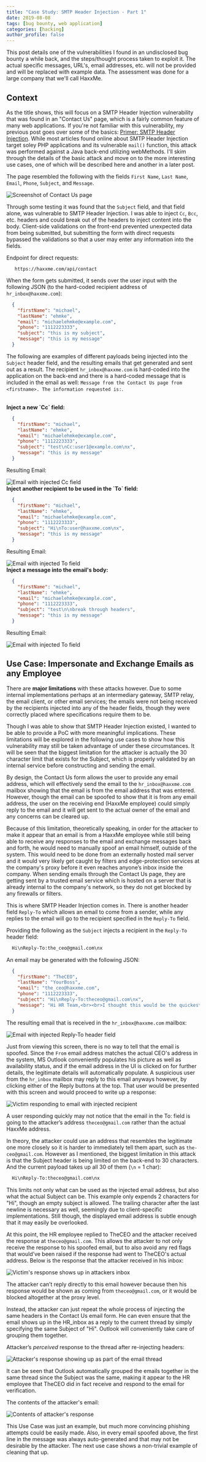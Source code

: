 ```yaml
---
title: "Case Study: SMTP Header Injection - Part 1"
date: 2019-08-08
tags: [bug bounty, web application]
categories: [hacking]
author_profile: false
---
```




This post details one of the vulnerabilities I found in an undisclosed bug bounty a while back, and the steps/thought process taken to exploit it. The actual specific messages, URL's, email addresses, etc. will not be provided and will be replaced with example data. The assessment was done for a large company that we'll call HaxxMe.

<h2>Context</h2>

As the title shows, this will focus on a SMTP Header Injection vulnerability that was found in an "Contact Us" page, which is a fairly common feature of many web applications. If you're not familiar with this vulnerability, my previous post goes over some of the basics: [Primer: SMTP Header Injection](https://michaelehmke.github.io/smtp-header-injection/). While most articles found online about SMTP Header Injection target soley PHP applications and its vulnerable `mail()` function, this attack was performed against a Java back-end utilizing webMethods. I'll skim through the details of the basic attack and move on to the more interesting use cases, one of which will be described here and another in a later post. 

The page resembled the following with the fields `First Name`, `Last Name`, `Email`, `Phone`, `Subject`, and `Message`.


<img src="{{ site.url }}{{ site.baseurl }}/images/contact_us_2.png" alt="Screenshot of Contact Us page">


Through some testing it was found that the `Subject` field, and that field alone, was vulnerable to SMTP Header Injection. I was able to inject `Cc`, `Bcc`, etc. headers and could break out of the headers to inject content into the body. Client-side validations on the front-end prevented unexpected data from being submitted, but submitting the form with direct requests bypassed the validations so that a user may enter any information into the fields. 

Endpoint for direct requests:

```
   https://haxxme.com/api/contact
```

When the form gets submitted, it sends over the user input with the following JSON (to the hard-coded recipient address of `hr_inbox@haxxme.com`):

```json
  {
    "firstName": "michael",
    "lastName": "ehmke",
    "email": "michaelehmke@example.com",
    "phone": "1112223333",
    "subject": "this is my subject",
    "message": "this is my message"
  }
```

The following are examples of different payloads being injected into the `Subject` header field, and the resulting emails that get generated and sent out as a result. The recipient `hr_inbox@haxxme.com` is hard-coded into the application on the back-end and there is a hard-coded message that is included in the email as well: `Message from the Contact Us page from <firstname>. The information requested is:`.

<br/>
<b>Inject a new `Cc` field:</b>

```json
  {
    "firstName": "michael",
    "lastName": "ehmke",
    "email": "michaelehmke@example.com",
    "phone": "1112223333",
    "subject": "test\nCc:user1@example.com\nx",
    "message": "this is my message"
  }
```
Resulting Email:

<img src="{{ site.url }}{{ site.baseurl }}/images/email_injected_cc_ex.png" alt="Email with injected Cc field" class="left-align shadow">

<br/>
<b>Inject another recipient to be used in the `To` field:</b>

```json
  {
    "firstName": "michael",
    "lastName": "ehmke",
    "email": "michaelehmke@example.com",
    "phone": "1112223333",
    "subject": "Hi\nTo:user@haxxme.com\nx",
    "message": "this is my message"
  }
```
Resulting Email:

<img src="{{ site.url }}{{ site.baseurl }}/images/email_injected_to_ex.png" alt="Email with injected To field" class="left-align shadow">

<br/>
<b>Inject a message into the email's body:</b>

```json
  {
    "firstName": "michael",
    "lastName": "ehmke",
    "email": "michaelehmke@example.com",
    "phone": "1112223333",
    "subject": "test\n\nbreak through headers",
    "message": "this is my message"
  }
```
Resulting Email:

<img src="{{ site.url }}{{ site.baseurl }}/images/email_injected_body_ex.png" alt="Email with injected To field" class="left-align shadow">


<h2>Use Case: Impersonate and Exchange Emails as any Employee</h2>

There are **major limitations** with these attacks however. Due to some internal implementations perhaps at an intermediary gateway, SMTP relay, the email client, or other email services; the emails were not being received by the recipients injected into any of the header fields, though they were correctly placed where specifications require them to be.

Though I was able to show that SMTP Header Injection existed, I wanted to be able to provide a PoC with more meaningful implications. These limitations will be explored in the following use cases to show how this vulnerability may still be taken advantage of under these circumstances. It will be seen that the biggest limitation for the attacker is actually the 30 character limit that exists for the Subject, which is properly validated by an internal service before constructing and sending the email.

By design, the Contact Us form allows the user to provide any email address, which will effectively send the email to the `hr_inbox@haxxme.com` mailbox showing that the email is from the email address that was entered. However, though the email can be spoofed to show that it is from any email address, the user on the receiving end (HaxxMe employee) could simply reply to the email and it will get sent to the actual owner of the email and any concerns can be cleared up.

Because of this limitation, theoretically speaking, in order for the attacker to make it appear that an email is from a HaxxMe employee while still being able to receive any responses to the email and exchange messages back and forth, he would need to manually spoof an email himself, outside of the system. This would need to be done from an externally hosted mail server and it would very likely get caught by filters and edge-protection services at the company's proxy before it even reaches anyone’s inbox inside the company. When sending emails through the Contact Us page, they are getting sent by a trusted email service which is hosted on a server that is already internal to the company's network, so they do not get blocked by any firewalls or filters.

This is where SMTP Header Injection comes in. There is another header field `Reply-To` which allows an email to come from a sender, while any replies to the email will go to the recipient specified in the `Reply-To` field.

Providing the following as the `Subject` injects a recipient in the `Reply-To` header field:

```sh
  Hi\nReply-To:the_ceo@gmail.com\nx
```

An email may be generated with the following JSON:

```json
  {
    "firstName": "TheCEO",
    "lastName": "YourBoss",
    "email": "the_ceo@haxxme.com",
    "phone": "1112223333",
    "subject": "Hi\nReply-To:theceo@gmail.com\nx",
    "message": "Hi HR Team,<br><br>I thought this would be the quickest way to reach you. We’ve made a last-minute emergency hire who will need to start tomorrow morning and we need him to be set up on payroll and added to the functional roles: xxxxxxxxx. His information is xxxxxxxxx.<br><br>Thanks,<br><br><b>TheCEO</b><br>HaxxMe<br>1234 Haxxr Drive<br>MyCity, MyState 32432<br><a href=''>the_ceo@haxxme.com</a><br>123-123-1234 Ph<br>"
  }
  ```

The resulting email that is received in the `hr_inbox@haxxme.com` mailbox:

<img src="{{ site.url }}{{ site.baseurl }}/images/uc1_replyto_1.png" alt="Email with injected Reply-To header field" class="left-align shadow">

Just from viewing this screen, there is no way to tell that the email is spoofed. Since the `From` email address matches the actual CEO's address in the system, MS Outlook conveniently populates his picture as well as availability status, and if the email address in the UI is clicked on for further details, the legitimate details will automatically populate. A suspicious user from the `hr_inbox` mailbox may reply to this email anyways however, by clicking either of the Reply buttons at the top. That user would be presented with this screen and would proceed to write up a response:

<img src="{{ site.url }}{{ site.baseurl }}/images/uc1_victim_reply_1.png" alt="Victim responding to email with injected recipient" class="left-align shadow">

A user responding quickly may not notice that the email in the To: field is going to the attacker’s address `theceo@gmail.com` rather than the actual HaxxMe address.

In theory, the attacker could use an address that resembles the legitimate one more closely so it is harder to immediately tell them apart, such as `the-ceo@gmail.com`. However as I mentioned, the biggest limitation in this attack is that the Subject header is being limited on the back-end to 30 characters. And the current payload takes up all 30 of them (`\n` = 1 char):

```sh
  Hi\nReply-To:theceo@gmail.com\nx
```

This limits not only what can be used as the injected email address, but also what the actual Subject can be. This example only expends 2 characters for "Hi", though an empty subject is allowed. The trailing character after the last newline is necessary as well, seemingly due to client-specific implementations. Still though, the displayed email address is subtle enough that it may easily be overlooked.

  
At this point, the HR employee replied to TheCEO and the attacker received the response at `theceo@gmail.com`. This allows the attacker to not only receive the response to his spoofed email, but to also avoid any red flags that would’ve been raised if the response had went to TheCEO's actual address. Below is the response that the attacker received in his inbox:

<img src="{{ site.url }}{{ site.baseurl }}/images/uc1_victim_response_1.png" alt="Victim's response shows up in attackers inbox" class="left-align shadow">

The attacker can’t reply directly to this email however because then his response would be shown as coming from `theceo@gmail.com`, or it would be blocked altogether at the proxy level. 

Instead, the attacker can just repeat the whole process of injecting the same headers in the Contact Us email form. He can even ensure that the email shows up in the HR_inbox as a reply to the current thread by simply specifying the same Subject of "Hi". Outlook will conveniently take care of grouping them together.

Attacker’s *perceived* response to the thread after re-injecting headers:

<img src="{{ site.url }}{{ site.baseurl }}/images/uc1_perceived_response.png" alt="Attacker's response showing up as part of the email thread" class="left-align shadow">


It can be seen that Outlook automatically grouped the emails together in the same thread since the Subject was the same, making it appear to the HR employee that TheCEO did in fact receive and respond to the email for verification.

The contents of the attacker's email:

<img src="{{ site.url }}{{ site.baseurl }}/images/uc1_attacker_response_1.png" alt="Contents of attacker's response" class="left-align shadow">

This Use Case was just an example, but much more convincing phishing attempts could be easily made. Also, in every email spoofed above, the first line in the message was always auto-generated and that may not be desirable by the attacker. The next use case shows a non-trivial example of cleaning that up.

